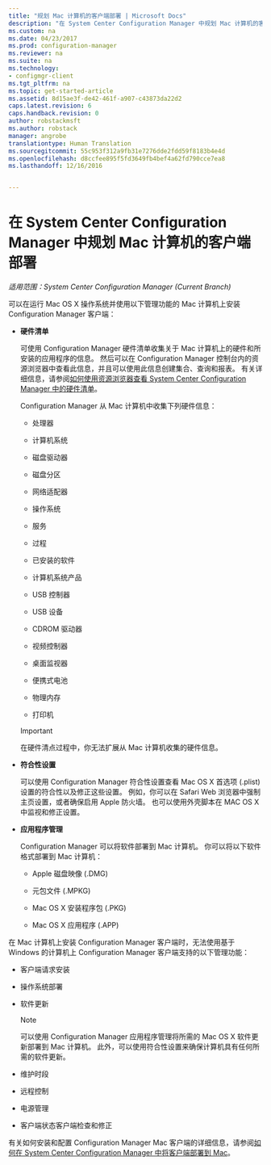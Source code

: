 ```yaml
---
title: "规划 Mac 计算机的客户端部署 | Microsoft Docs"
description: "在 System Center Configuration Manager 中规划 Mac 计算机的客户端部署。"
ms.custom: na
ms.date: 04/23/2017
ms.prod: configuration-manager
ms.reviewer: na
ms.suite: na
ms.technology:
- configmgr-client
ms.tgt_pltfrm: na
ms.topic: get-started-article
ms.assetid: 8d15ae3f-de42-461f-a907-c43873da22d2
caps.latest.revision: 6
caps.handback.revision: 0
author: robstackmsft
ms.author: robstack
manager: angrobe
translationtype: Human Translation
ms.sourcegitcommit: 55c953f312a9fb31e7276dde2fdd59f8183b4e4d
ms.openlocfilehash: d8ccfee895f5fd3649fb4bef4a62fd790cce7ea8
ms.lasthandoff: 12/16/2016


---
```

# <a name="planning-for-client-deployment-to-mac-computers-in-system-center-configuration-manager"></a>在 System Center Configuration Manager 中规划 Mac 计算机的客户端部署

*适用范围：System Center Configuration Manager (Current Branch)*

可以在运行 Mac OS X 操作系统并使用以下管理功能的 Mac 计算机上安装 Configuration Manager 客户端：  

-   **硬件清单**  

     可使用 Configuration Manager 硬件清单收集关于 Mac 计算机上的硬件和所安装的应用程序的信息。 然后可以在 Configuration Manager 控制台内的资源浏览器中查看此信息，并且可以使用此信息创建集合、查询和报表。 有关详细信息，请参阅[如何使用资源浏览器查看 System Center Configuration Manager 中的硬件清单](../../../../core/clients/manage/inventory/use-resource-explorer-to-view-hardware-inventory.md)。  

     Configuration Manager 从 Mac 计算机中收集下列硬件信息：  

    -   处理器  

    -   计算机系统  

    -   磁盘驱动器  

    -   磁盘分区  

    -   网络适配器  

    -   操作系统  

    -   服务  

    -   过程  

    -   已安装的软件  

    -   计算机系统产品  

    -   USB 控制器  

    -   USB 设备  

    -   CDROM 驱动器  

    -   视频控制器  

    -   桌面监视器  

    -   便携式电池  

    -   物理内存  

    -   打印机  

    > [!IMPORTANT]  
    >  在硬件清点过程中，你无法扩展从 Mac 计算机收集的硬件信息。  

-   **符合性设置**  

     可以使用 Configuration Manager 符合性设置查看 Mac OS X 首选项 (.plist) 设置的符合性以及修正这些设置。 例如，你可以在 Safari Web 浏览器中强制主页设置，或者确保启用 Apple 防火墙。 也可以使用外壳脚本在 MAC OS X 中监视和修正设置。  

-   **应用程序管理**  

     Configuration Manager 可以将软件部署到 Mac 计算机。 你可以将以下软件格式部署到 Mac 计算机：  

    -   Apple 磁盘映像 (.DMG)  

    -   元包文件 (.MPKG)  

    -   Mac OS X 安装程序包 (.PKG)  

    -   Mac OS X 应用程序 (.APP)  

 在 Mac 计算机上安装 Configuration Manager 客户端时，无法使用基于 Windows 的计算机上 Configuration Manager 客户端支持的以下管理功能：  

-   客户端请求安装  

-   操作系统部署  

-   软件更新  

    > [!NOTE]  
    >  可以使用 Configuration Manager 应用程序管理将所需的 Mac OS X 软件更新部署到 Mac 计算机。 此外，可以使用符合性设置来确保计算机具有任何所需的软件更新。  

-   维护时段  

-   远程控制  

-   电源管理  

-   客户端状态客户端检查和修正  

 有关如何安装和配置 Configuration Manager Mac 客户端的详细信息，请参阅[如何在 System Center Configuration Manager 中将客户端部署到 Mac](../../../../core/clients/deploy/deploy-clients-to-macs.md)。

